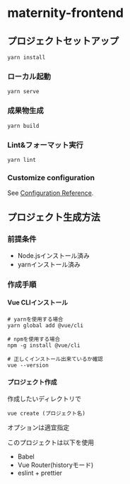 # maternity-frontend

## プロジェクトセットアップ
```
yarn install
```

### ローカル起動
```
yarn serve
```

### 成果物生成
```
yarn build
```

### Lint&フォーマット実行
```
yarn lint
```

### Customize configuration
See [Configuration Reference](https://cli.vuejs.org/config/).

## プロジェクト生成方法

### 前提条件
- Node.jsインストール済み
- yarnインストール済み

### 作成手順

#### Vue CLIインストール
```
# yarnを使用する場合
yarn global add @vue/cli

# npmを使用する場合
npm -g install @vue/cli

# 正しくインストール出来ているか確認
vue --version
```

#### プロジェクト作成
作成したいディレクトリで

```
vue create (プロジェクト名)
```

オプションは適宜指定

このプロジェクトは以下を使用

- Babel
- Vue Router(historyモード)
- eslint + prettier
